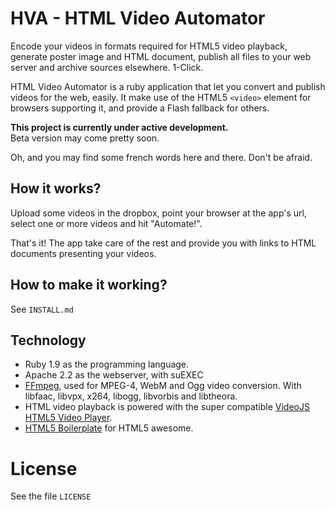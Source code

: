 # HVA - HTML Video Automator

Encode your videos in formats required for HTML5 video playback, generate poster image and HTML document, publish all files to your web server and archive sources elsewhere. 1-Click.

HTML Video Automator is a ruby application that let you convert and publish videos for the web, easily. It make use of the HTML5 `<video>` element for browsers supporting it, and provide a Flash fallback for others.

**This project is currently under active development.**  
Beta version may come pretty soon.

Oh, and you may find some french words here and there. Don't be afraid.

## How it works?

Upload some videos in the dropbox, point your browser at the app's url, select one or more videos and hit "Automate!".

That's it! The app take care of the rest and provide you with links to HTML documents presenting your videos.

## How to make it working?

See `INSTALL.md`

## Technology

- Ruby 1.9 as the programming language.
- Apache 2.2 as the webserver, with suEXEC
- [FFmpeg](http://ffmpeg.org/), used for MPEG-4, WebM and Ogg video conversion. With libfaac, libvpx, x264, libogg, libvorbis and libtheora.
- HTML video playback is powered with the super compatible [VideoJS HTML5 Video Player](http://videojs.com/).
- [HTML5 Boilerplate](http://html5boilerplate.com/) for HTML5 awesome.

# License

See the file `LICENSE`
